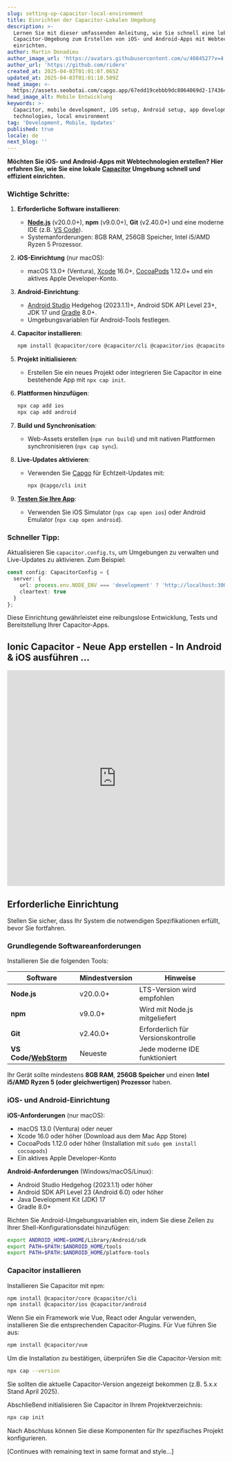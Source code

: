 ```yaml
---
slug: setting-up-capacitor-local-environment
title: Einrichten der Capacitor-Lokalen Umgebung
description: >-
  Lernen Sie mit dieser umfassenden Anleitung, wie Sie schnell eine lokale
  Capacitor-Umgebung zum Erstellen von iOS- und Android-Apps mit Webtechnologien
  einrichten.
author: Martin Donadieu
author_image_url: 'https://avatars.githubusercontent.com/u/4084527?v=4'
author_url: 'https://github.com/riderx'
created_at: 2025-04-03T01:01:07.065Z
updated_at: 2025-04-03T01:01:18.509Z
head_image: >-
  https://assets.seobotai.com/capgo.app/67edd19cebbb9dc8064069d2-1743642078509.jpg
head_image_alt: Mobile Entwicklung
keywords: >-
  Capacitor, mobile development, iOS setup, Android setup, app development, web
  technologies, local environment
tag: 'Development, Mobile, Updates'
published: true
locale: de
next_blog: ''
---
```

**Möchten Sie iOS- und Android-Apps mit Webtechnologien erstellen? Hier erfahren Sie, wie Sie eine lokale [Capacitor](https://capacitorjs.com/) Umgebung schnell und effizient einrichten.**

### Wichtige Schritte:

1. **Erforderliche Software installieren**:
    
    - **[Node.js](https://nodejs.org/en)** (v20.0.0+), **npm** (v9.0.0+), **Git** (v2.40.0+) und eine moderne IDE (z.B. [VS Code](https://code.visualstudio.com/)).
    - Systemanforderungen: 8GB RAM, 256GB Speicher, Intel i5/AMD Ryzen 5 Prozessor.
2. **iOS-Einrichtung** (nur macOS):
    
    - macOS 13.0+ (Ventura), [Xcode](https://developer.apple.com/xcode/) 16.0+, [CocoaPods](https://cocoapods.org/) 1.12.0+ und ein aktives Apple Developer-Konto.
3. **Android-Einrichtung**:
    
    - [Android Studio](https://developer.android.com/studio) Hedgehog (2023.1.1)+, Android SDK API Level 23+, JDK 17 und [Gradle](https://gradle.org/) 8.0+.
    - Umgebungsvariablen für Android-Tools festlegen.
4. **Capacitor installieren**:
    
    ```bash
    npm install @capacitor/core @capacitor/cli @capacitor/ios @capacitor/android
    ```
    
5. **Projekt initialisieren**:
    
    - Erstellen Sie ein neues Projekt oder integrieren Sie Capacitor in eine bestehende App mit `npx cap init`.
6. **Plattformen hinzufügen**:
    
    ```bash
    npx cap add ios
    npx cap add android
    ```
    
7. **Build und Synchronisation**:
    
    - Web-Assets erstellen (`npm run build`) und mit nativen Plattformen synchronisieren (`npx cap sync`).
8. **Live-Updates aktivieren**:
    
    - Verwenden Sie [Capgo](https://capgo.app/) für Echtzeit-Updates mit:
        
        ```bash
        npx @capgo/cli init
        ```
        
9. **[Testen Sie Ihre App](https://capgo.app/docs/plugin/debugging/)**:
    
    - Verwenden Sie iOS Simulator (`npx cap open ios`) oder Android Emulator (`npx cap open android`).

### Schneller Tipp:

Aktualisieren Sie `capacitor.config.ts`, um Umgebungen zu verwalten und Live-Updates zu aktivieren. Zum Beispiel:

```typescript
const config: CapacitorConfig = {
  server: {
    url: process.env.NODE_ENV === 'development' ? 'http://localhost:3000' : 'https://production-url.com',
    cleartext: true
  }
};
```

Diese Einrichtung gewährleistet eine reibungslose Entwicklung, Tests und Bereitstellung Ihrer Capacitor-Apps.

## Ionic Capacitor - Neue App erstellen - In Android & iOS ausführen ...

<iframe src="https://www.youtube.com/embed/krTN38Z-Ux4" aria-label="YouTube video player" frameborder="0" allow="accelerometer; autoplay; clipboard-write; encrypted-media; gyroscope; picture-in-picture; web-share" referrerpolicy="strict-origin-when-cross-origin" style="width: 100%; height: 500px;" allowfullscreen></iframe>

## Erforderliche Einrichtung

Stellen Sie sicher, dass Ihr System die notwendigen Spezifikationen erfüllt, bevor Sie fortfahren.

### Grundlegende Softwareanforderungen

Installieren Sie die folgenden Tools:

| Software | Mindestversion | Hinweise |
| --- | --- | --- |
| **Node.js** | v20.0.0+ | LTS-Version wird empfohlen |
| **npm** | v9.0.0+ | Wird mit Node.js mitgeliefert |
| **Git** | v2.40.0+ | Erforderlich für Versionskontrolle |
| **VS Code/[WebStorm](https://www.jetbrains.com/webstorm/)** | Neueste | Jede moderne IDE funktioniert |

Ihr Gerät sollte mindestens **8GB RAM**, **256GB Speicher** und einen **Intel i5/AMD Ryzen 5 (oder gleichwertigen) Prozessor** haben.

### iOS- und Android-Einrichtung

**iOS-Anforderungen** (nur macOS):

- macOS 13.0 (Ventura) oder neuer
- Xcode 16.0 oder höher (Download aus dem Mac App Store)
- CocoaPods 1.12.0 oder höher (Installation mit `sudo gem install cocoapods`)
- Ein aktives Apple Developer-Konto

**Android-Anforderungen** (Windows/macOS/Linux):

- Android Studio Hedgehog (2023.1.1) oder höher
- Android SDK API Level 23 (Android 6.0) oder höher
- Java Development Kit (JDK) 17
- Gradle 8.0+

Richten Sie Android-Umgebungsvariablen ein, indem Sie diese Zeilen zu Ihrer Shell-Konfigurationsdatei hinzufügen:

```bash
export ANDROID_HOME=$HOME/Library/Android/sdk
export PATH=$PATH:$ANDROID_HOME/tools
export PATH=$PATH:$ANDROID_HOME/platform-tools
```

### Capacitor installieren

Installieren Sie Capacitor mit npm:

```bash
npm install @capacitor/core @capacitor/cli
npm install @capacitor/ios @capacitor/android
```

Wenn Sie ein Framework wie Vue, React oder Angular verwenden, installieren Sie die entsprechenden Capacitor-Plugins. Für Vue führen Sie aus:

```bash
npm install @capacitor/vue
```

Um die Installation zu bestätigen, überprüfen Sie die Capacitor-Version mit:

```bash
npx cap --version
```

Sie sollten die aktuelle Capacitor-Version angezeigt bekommen (z.B. 5.x.x Stand April 2025).

Abschließend initialisieren Sie Capacitor in Ihrem Projektverzeichnis:

```bash
npx cap init
```

Nach Abschluss können Sie diese Komponenten für Ihr spezifisches Projekt konfigurieren.

[Continues with remaining text in same format and style...]
